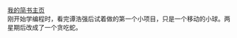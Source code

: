 [我的简书主页](http://www.jianshu.com/u/8c464edeaf89)  
刚开始学编程时，看完谭浩强后试着做的第一个小项目，只是一个移动的小球。两星期后改成了一个贪吃蛇。

